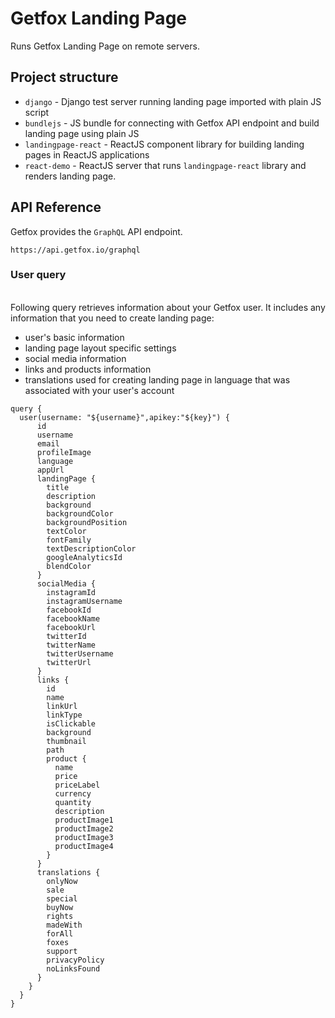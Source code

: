 # Getfox Landing Page

Runs Getfox Landing Page on remote servers.

## Project structure

- `django` - Django test server running landing page imported with plain JS script
- `bundlejs` - JS bundle for connecting with Getfox API endpoint and build landing page using plain JS
- `landingpage-react` - ReactJS component library for building landing pages in ReactJS applications
- `react-demo` - ReactJS server that runs `landingpage-react` library and renders landing page.

## API Reference

Getfox provides the `GraphQL` API endpoint.

```
https://api.getfox.io/graphql
```

### User query
\
Following query retrieves information about your Getfox user. It includes any information that you need to create landing page:

- user's basic information
- landing page layout specific settings
- social media information
- links and products information
- translations used for creating landing page in language that was associated with your user's account

```
query {
  user(username: "${username}",apikey:"${key}") {
      id
      username
      email
      profileImage
      language
      appUrl
      landingPage {
        title
        description
        background
        backgroundColor
        backgroundPosition
        textColor
        fontFamily
        textDescriptionColor
        googleAnalyticsId
        blendColor
      }
      socialMedia {
        instagramId
        instagramUsername
        facebookId
        facebookName
        facebookUrl
        twitterId
        twitterName
        twitterUsername
        twitterUrl
      }
      links {
        id
        name
        linkUrl
        linkType
        isClickable
        background
        thumbnail
        path
        product {
          name
          price
          priceLabel
          currency
          quantity
          description
          productImage1
          productImage2
          productImage3
          productImage4
        }
      }
      translations {
        onlyNow
        sale
        special
        buyNow
        rights
        madeWith
        forAll
        foxes
        support
        privacyPolicy
        noLinksFound
      }
    }
  }
}
```
